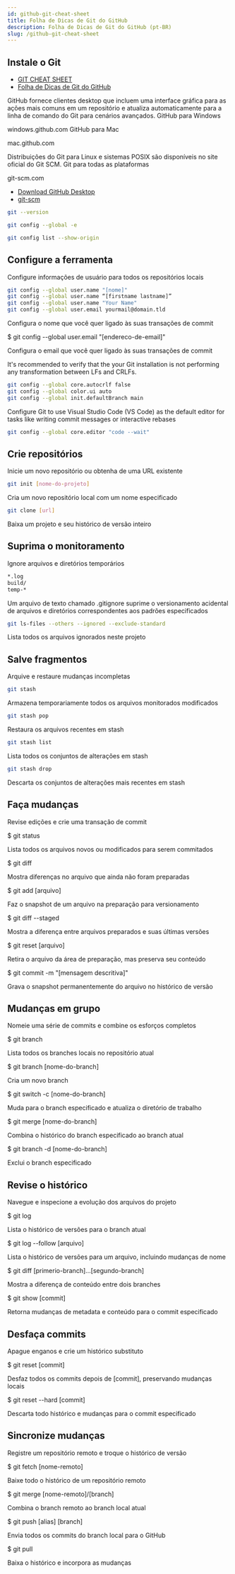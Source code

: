 ```yaml
---
id: github-git-cheat-sheet
title: Folha de Dicas de Git do GitHub
description: Folha de Dicas de Git do GitHub (pt-BR)
slug: /github-git-cheat-sheet
---
```


## Instale o Git

- [GIT CHEAT SHEET](https://education.github.com/git-cheat-sheet-education.pdf)
- [Folha de Dicas de Git do GitHub](https://training.github.com/downloads/pt_BR/github-git-cheat-sheet/)

GitHub fornece clientes desktop que incluem uma interface gráfica para as ações mais comuns em um repositório e atualiza automaticamente para a linha de comando do Git para cenários avançados.
GitHub para Windows

windows.github.com
GitHub para Mac

mac.github.com

Distribuições do Git para Linux e sistemas POSIX são disponíveis no site oficial do Git SCM.
Git para todas as plataformas

git-scm.com

- [Download GitHub Desktop](https://desktop.github.com/download/)
- [git-scm](http://git-scm.com)

```bash
git --version
```

```bash
git config --global -e
```

```bash
git config list --show-origin
```

## Configure a ferramenta

Configure informações de usuário para todos os repositórios locais

```bash
git config --global user.name "[nome]"
git config --global user.name “[firstname lastname]”
git config --global user.name "Your Name"
git config --global user.email yourmail@domain.tld
```

Configura o nome que você quer ligado às suas transações de commit

$ git config --global user.email "[endereco-de-email]"

Configura o email que você quer ligado às suas transações de commit

It's recommended to verify that the your Git installation is not performing any transformation between LFs and CRLFs.

```bash
git config --global core.autocrlf false
git config --global color.ui auto
git config --global init.defaultBranch main
```

Configure Git to use Visual Studio Code (VS Code) as the default editor for tasks like writing commit messages or interactive rebases

```bash
git config --global core.editor "code --wait"
```

## Crie repositórios

Inicie um novo repositório ou obtenha de uma URL existente

```bash
git init [nome-do-projeto]
```

Cria um novo repositório local com um nome especificado

```bash
git clone [url]
```

Baixa um projeto e seu histórico de versão inteiro

## Suprima o monitoramento

Ignore arquivos e diretórios temporários

```bash
*.log
build/
temp-*
```

Um arquivo de texto chamado .gitignore suprime o versionamento acidental de arquivos e diretórios correspondentes aos padrões especificados

```bash
git ls-files --others --ignored --exclude-standard
```

Lista todos os arquivos ignorados neste projeto

## Salve fragmentos

Arquive e restaure mudanças incompletas

```bash
git stash
```

Armazena temporariamente todos os arquivos monitorados modificados

```bash
git stash pop
```

Restaura os arquivos recentes em stash

```bash
git stash list
```

Lista todos os conjuntos de alterações em stash

```bash
git stash drop
```

Descarta os conjuntos de alterações mais recentes em stash

## Faça mudanças

Revise edições e crie uma transação de commit

$ git status

Lista todos os arquivos novos ou modificados para serem commitados

$ git diff

Mostra diferenças no arquivo que ainda não foram preparadas

$ git add [arquivo]

Faz o snapshot de um arquivo na preparação para versionamento

$ git diff --staged

Mostra a diferença entre arquivos preparados e suas últimas versões

$ git reset [arquivo]

Retira o arquivo da área de preparação, mas preserva seu conteúdo

$ git commit -m "[mensagem descritiva]"

Grava o snapshot permanentemente do arquivo no histórico de versão

## Mudanças em grupo

Nomeie uma série de commits e combine os esforços completos

$ git branch

Lista todos os branches locais no repositório atual

$ git branch [nome-do-branch]

Cria um novo branch

$ git switch -c [nome-do-branch]

Muda para o branch especificado e atualiza o diretório de trabalho

$ git merge [nome-do-branch]

Combina o histórico do branch especificado ao branch atual

$ git branch -d [nome-do-branch]

Exclui o branch especificado

## Revise o histórico

Navegue e inspecione a evolução dos arquivos do projeto

$ git log

Lista o histórico de versões para o branch atual

$ git log --follow [arquivo]

Lista o histórico de versões para um arquivo, incluindo mudanças de nome

$ git diff [primerio-branch]...[segundo-branch]

Mostra a diferença de conteúdo entre dois branches

$ git show [commit]

Retorna mudanças de metadata e conteúdo para o commit especificado

## Desfaça commits

Apague enganos e crie um histórico substituto

$ git reset [commit]

Desfaz todos os commits depois de [commit], preservando mudanças locais

$ git reset --hard [commit]

Descarta todo histórico e mudanças para o commit especificado

## Sincronize mudanças

Registre um repositório remoto e troque o histórico de versão

$ git fetch [nome-remoto]

Baixe todo o histórico de um repositório remoto

$ git merge [nome-remoto]/[branch]

Combina o branch remoto ao branch local atual

$ git push [alias] [branch]

Envia todos os commits do branch local para o GitHub

$ git pull

Baixa o histórico e incorpora as mudanças
